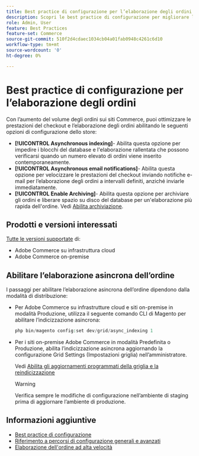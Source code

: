```yaml
---
title: Best practice di configurazione per l’elaborazione degli ordini
description: Scopri le best practice di configurazione per migliorare le prestazioni di checkout e elaborazione degli ordini.
role: Admin, User
feature: Best Practices
feature-set: Commerce
source-git-commit: 510f2d4cdaec1034cb04a01fab0948c4261c6d10
workflow-type: tm+mt
source-wordcount: '0'
ht-degree: 0%

---
```


# Best practice di configurazione per l’elaborazione degli ordini

Con l’aumento del volume degli ordini sui siti Commerce, puoi ottimizzare le prestazioni del checkout e l’elaborazione degli ordini abilitando le seguenti opzioni di configurazione dello store:

- **[!UICONTROL Asynchronous indexing]**- Abilita questa opzione per impedire i blocchi del database e l&#39;elaborazione rallentata che possono verificarsi quando un numero elevato di ordini viene inserito contemporaneamente.
- **[!UICONTROL Asynchronous email notifications]**- Abilita questa opzione per velocizzare le prestazioni del checkout inviando notifiche e-mail per l’elaborazione degli ordini a intervalli definiti, anziché inviarle immediatamente.
- **[!UICONTROL Enable Archiving]**- Abilita questa opzione per archiviare gli ordini e liberare spazio su disco del database per un&#39;elaborazione più rapida dell&#39;ordine. Vedi [Abilita archiviazione](https://docs.magento.com/user-guide/sales/order-archive.html#to-enable-archiving).

## Prodotti e versioni interessati

[Tutte le versioni supportate](../../../release/versions.md) di:

- Adobe Commerce su infrastruttura cloud
- Adobe Commerce on-premise

## Abilitare l’elaborazione asincrona dell’ordine

I passaggi per abilitare l’elaborazione asincrona dell’ordine dipendono dalla modalità di distribuzione:

- Per Adobe Commerce su infrastrutture cloud e siti on-premise in modalità Produzione, utilizza il seguente comando CLI di Magento per abilitare l’indicizzazione asincrona:

   ```php
   php bin/magento config:set dev/grid/async_indexing 1
   ```

- Per i siti on-premise Adobe Commerce in modalità Predefinita o Produzione, abilita l’indicizzazione asincrona aggiornando la configurazione Grid Settings (Impostazioni griglia) nell’amministratore.

   Vedi [Abilita gli aggiornamenti programmati della griglia e la reindicizzazione](https://experienceleague.adobe.com/docs/commerce-admin/stores-sales/order-management/orders/order-scheduled-operations.html#enable-scheduled-grid-updates-and-reindexing)

   >[!WARNING]
   >
   >Verifica sempre le modifiche di configurazione nell’ambiente di staging prima di aggiornare l’ambiente di produzione.

## Informazioni aggiuntive

- [Best practice di configurazione](../../../performance/configuration.md)
- [Riferimento a percorsi di configurazione generali e avanzati](../../../configuration/reference/config-reference-general.md)
- [Elaborazione dell&#39;ordine ad alta velocità](../../../performance/high-throughput-order-processing.md)
